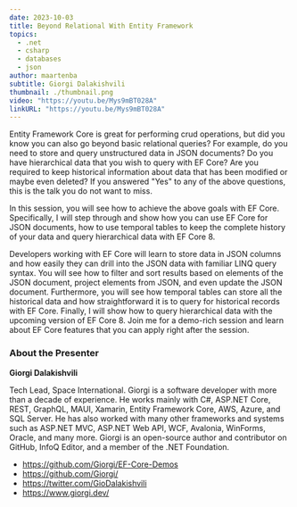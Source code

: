 ```yaml
---
date: 2023-10-03
title: Beyond Relational With Entity Framework
topics:
  - .net
  - csharp
  - databases
  - json
author: maartenba
subtitle: Giorgi Dalakishvili
thumbnail: ./thumbnail.png
video: "https://youtu.be/Mys9mBT028A"
linkURL: "https://youtu.be/Mys9mBT028A"
---
```


Entity Framework Core is great for performing crud operations, but did you know you can also go beyond basic relational queries? For example, do you need to store and query unstructured data in JSON documents? Do you have hierarchical data that you wish to query with EF Core? Are you required to keep historical information about data that has been modified or maybe even deleted? If you answered "Yes" to any of the above questions, this is the talk you do not want to miss.

In this session, you will see how to achieve the above goals with EF Core. Specifically, I will step through and show how you can use EF Core for JSON documents, how to use temporal tables to keep the complete history of your data and query hierarchical data with EF Core 8.

Developers working with EF Core will learn to store data in JSON columns and how easily they can drill into the JSON data with familiar LINQ query syntax. You will see how to filter and sort results based on elements of the JSON document, project elements from JSON, and even update the JSON document. Furthermore, you will see how temporal tables can store all the historical data and how straightforward it is to query for historical records with EF Core. Finally, I will show how to query hierarchical data with the upcoming version of EF Core 8. Join me for a demo-rich session and learn about EF Core features that you can apply right after the session.

### About the Presenter

**Giorgi Dalakishvili**

Tech Lead, Space International. Giorgi is a software developer with more than a decade of experience. He works mainly with C#, ASP.NET Core, REST, GraphQL, MAUI, Xamarin, Entity Framework Core, AWS, Azure, and SQL Server. He has also worked with many other frameworks and systems such as ASP.NET MVC, ASP.NET Web API, WCF, Avalonia, WinForms, Oracle, and many more. Giorgi is an open-source author and contributor on GitHub, InfoQ Editor, and a member of the .NET Foundation.

- https://github.com/Giorgi/EF-Core-Demos
- https://github.com/Giorgi/
- https://twitter.com/GioDalakishvili
- https://www.giorgi.dev/
